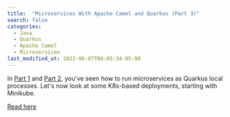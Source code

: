 ```yaml
---
title:  "Microservices With Apache Camel and Quarkus (Part 3)"
search: false
categories:
  - Java
  - Quarkus
  - Apache Camel
  - Microservices
last_modified_at: 2023-06-07T08:05:34-05:00
---
```


In [Part 1](https://dzone.com/articles/micro-services-with-apache-camel-and-quarkus) and [Part 2](https://dzone.com/articles/micro-services-with-apache-camel-and-quarkus-2), you've seen how to run microservices as Quarkus local processes. Let's now look at some K8s-based deployments, starting with Minikube.

[Read here](https://dzone.com/articles/microservices-with-apache-camel-and-quarkus-part-3)

